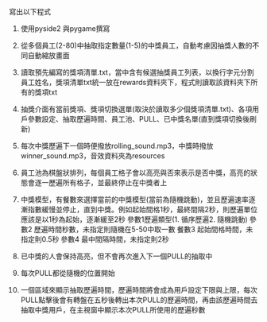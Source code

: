 寫出以下程式

1. 使用pyside2 與pygame撰寫
2. 從多個員工(2-80)中抽取指定數量(1-5)的中獎員工，自動考慮因抽獎人數的不同自動縮放畫面
3. 讀取預先編寫的獎項清單.txt，當中含有候選抽獎員工列表，以換行字元分割員工姓名，獎項清單txt統一放在rewards資料夾下，程式則讀取該資料夾下所有的獎項txt
4. 抽獎介面有當前獎項、獎項切換選單(取決於讀取多少個獎項清單.txt)、各項用戶參數設定、抽取歷遍時間、員工池、PULL、已中獎名單(直到獎項切換後刷新)
5. 每次中獎歷遍下一個時便撥放rolling_sound.mp3，中獎時撥放winner_sound.mp3，音效資料夾為resources
6. 員工池為棋盤狀排列，每個員工格子會以高亮與否來表示是否中獎，高亮的狀態會逐一歷遍所有格子，並最終停止在中獎者上
7. 中獎模型，有餐數來選擇當前的中獎模型(當前為隨機跳動)，並且歷遍速率逐漸指數緩慢並停止，直到中獎。例如起始間格1秒，最終間隔2秒，則歷遍單位應該是以1秒為起始，逐漸緩至2秒
參數1歷遍類型(1. 循序歷遍2. 隨機跳動)
參數2 歷遍時間秒數，未指定則隨機在5-50中取一數
餐數3 起始間格時間，未指定則0.5秒
參數4 最中間隔時間，未指定則2秒
8. 已中獎的人會保持高亮，但不會再次進入下一個PULL的抽取中
9. 每次PULL都從隨機的位置開始

10. 一個區域來顯示抽取歷遍時間，歷遍時間將會成為用戶設定下限與上限，每次PULL點擊後會有轉盤在五秒後轉出本次PULL的歷遍時間，再由該歷遍時間去抽取中獎用戶，在主視窗中顯示本次PULL所使用的歷遍秒數